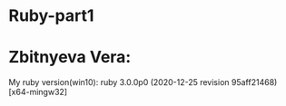 # Ruby-part1
# Zbitnyeva Vera:

My ruby version(win10): ruby 3.0.0p0 (2020-12-25 revision 95aff21468) [x64-mingw32]
